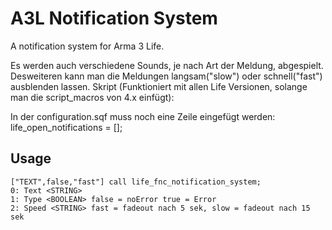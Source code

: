 # A3L Notification System

A notification system for Arma 3 Life.

Es werden auch verschiedene Sounds, je nach Art der Meldung, abgespielt.
Desweiteren kann man die Meldungen langsam("slow") oder schnell("fast") ausblenden lassen.
Skript (Funktioniert mit allen Life Versionen, solange man die script_macros von 4.x einfügt):

In der configuration.sqf muss noch eine Zeile eingefügt werden:
life_open_notifications = [];

## Usage

```
["TEXT",false,"fast"] call life_fnc_notification_system;
0: Text <STRING>
1: Type <BOOLEAN> false = noError true = Error
2: Speed <STRING> fast = fadeout nach 5 sek, slow = fadeout nach 15 sek
```
